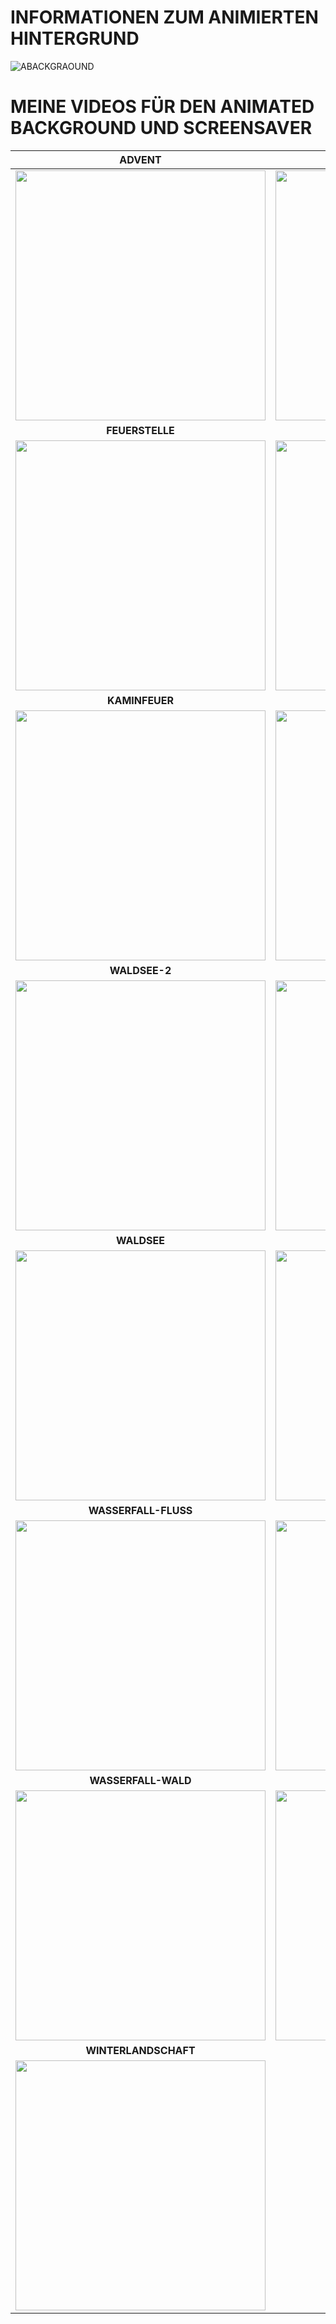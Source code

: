 # INFORMATIONEN ZUM ANIMIERTEN HINTERGRUND

![ABACKGRAOUND](/../main/06_A_BACKGROUND/Bildschirmschoner_Hintergrund/Vorschaubilder/a_background_tag_nacht.gif)

# MEINE VIDEOS FÜR DEN ANIMATED BACKGROUND UND SCREENSAVER


| **ADVENT** | **BERGSEE** |
| :---: | :---: |
| <a href="/../main/06_A_BACKGROUND/Bildschirmschoner_Hintergrund/Advent.mp4" target="_blank">  <img src="/../main/06_A_BACKGROUND/Bildschirmschoner_Hintergrund/Vorschaubilder/Advent.png" width="400"></a> | <a href="/../main/06_A_BACKGROUND/Bildschirmschoner_Hintergrund/Bergsee.mp4" target="_blank">  <img src="/../main/06_A_BACKGROUND/Bildschirmschoner_Hintergrund/Vorschaubilder/Bergsee.png" width="400"></a> |
| **FEUERSTELLE** | **FEUERWERK** |
| <a href="/../main/06_A_BACKGROUND/Bildschirmschoner_Hintergrund/Feuerstelle.mp4" target="_blank">  <img src="/../main/06_A_BACKGROUND/Bildschirmschoner_Hintergrund/Vorschaubilder/Feuerstelle.png" width="400"></a> | <a href="/../main/06_A_BACKGROUND/Bildschirmschoner_Hintergrund/Feuerwerk.mp4" target="_blank">  <img src="/../main/06_A_BACKGROUND/Bildschirmschoner_Hintergrund/Vorschaubilder/Feuerwerk.png" width="400"></a> |
| **KAMINFEUER** | **NORDLICHT** |
| <a href="/../main/06_A_BACKGROUND/Bildschirmschoner_Hintergrund/Kaminfeuer.mp4" target="_blank">  <img src="/../main/06_A_BACKGROUND/Bildschirmschoner_Hintergrund/Vorschaubilder/Kaminfeuer.png" width="400"></a> | <a href="/../main/06_A_BACKGROUND/Bildschirmschoner_Hintergrund/Nordlicht.mp4" target="_blank">  <img src="/../main/06_A_BACKGROUND/Bildschirmschoner_Hintergrund/Vorschaubilder/Nordlicht.png" width="400"></a> |
| **WALDSEE-2** | **WALDSEE-3** |
| <a href="/../main/06_A_BACKGROUND/Bildschirmschoner_Hintergrund/Waldsee-2.mp4" target="_blank">  <img src="/../main/06_A_BACKGROUND/Bildschirmschoner_Hintergrund/Vorschaubilder/Waldsee-2.png" width="400"></a> | <a href="/../main/06_A_BACKGROUND/Bildschirmschoner_Hintergrund/Waldsee-3.mp4" target="_blank">  <img src="/../main/06_A_BACKGROUND/Bildschirmschoner_Hintergrund/Vorschaubilder/Waldsee-3.png" width="400"></a> |
| **WALDSEE** | **WASSERFALL-FLUSS-2** |
| <a href="/../main/06_A_BACKGROUND/Bildschirmschoner_Hintergrund/Waldsee.mp4" target="_blank">  <img src="/../main/06_A_BACKGROUND/Bildschirmschoner_Hintergrund/Vorschaubilder/Waldsee.png" width="400"></a> | <a href="/../main/06_A_BACKGROUND/Bildschirmschoner_Hintergrund/Wasserfall-Fluss-2.mp4" target="_blank">  <img src="/../main/06_A_BACKGROUND/Bildschirmschoner_Hintergrund/Vorschaubilder/Wasserfall-Fluss-2.png" width="400"></a> |
| **WASSERFALL-FLUSS** | **WASSERFALL-WALD-2** |
| <a href="/../main/06_A_BACKGROUND/Bildschirmschoner_Hintergrund/Wasserfall-Fluss.mp4" target="_blank">  <img src="/../main/06_A_BACKGROUND/Bildschirmschoner_Hintergrund/Vorschaubilder/Wasserfall-Fluss.png" width="400"></a> | <a href="/../main/06_A_BACKGROUND/Bildschirmschoner_Hintergrund/Wasserfall-Wald-2.mp4" target="_blank">  <img src="/../main/06_A_BACKGROUND/Bildschirmschoner_Hintergrund/Vorschaubilder/Wasserfall-Wald-2.png" width="400"></a> |
| **WASSERFALL-WALD** | **WEIHNACHTEN** |
| <a href="/../main/06_A_BACKGROUND/Bildschirmschoner_Hintergrund/Wasserfall-Wald.mp4" target="_blank">  <img src="/../main/06_A_BACKGROUND/Bildschirmschoner_Hintergrund/Vorschaubilder/Wasserfall-Wald.png" width="400"></a> | <a href="/../main/06_A_BACKGROUND/Bildschirmschoner_Hintergrund/Weihnachten.mp4" target="_blank">  <img src="/../main/06_A_BACKGROUND/Bildschirmschoner_Hintergrund/Vorschaubilder/Weihnachten.png" width="400"></a> |
| **WINTERLANDSCHAFT** | **LEER** |
| <a href="/../main/06_A_BACKGROUND/Bildschirmschoner_Hintergrund/Winterlandschaft.mp4" target="_blank">  <img src="/../main/06_A_BACKGROUND/Bildschirmschoner_Hintergrund/Vorschaubilder/Winterlandschaft.png" width="400"></a> |  |
